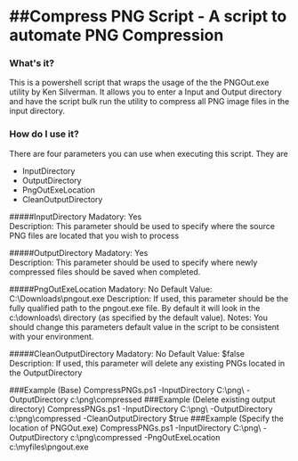 ##Compress PNG Script - A script to automate PNG Compression
=================

### What's it?

This is a powershell script that wraps the usage of the the PNGOut.exe utility by Ken Silverman. It allows you to enter a Input and Output directory and have the script bulk run the utility to compress all PNG image files in the input directory.

### How do I use it?
There are four parameters you can use when executing this script. They are

* InputDirectory
* OutputDirectory
* PngOutExeLocation
* CleanOutputDirectory


#####InputDirectory 
Madatory: Yes  
Description: This parameter should be used to specify where the source PNG files are located that you wish to process

#####OutputDirectory 
Madatory: Yes  
Description: This parameter should be used to specify where newly compressed files should be saved when completed.

#####PngOutExeLocation 
Madatory: No
Default Value: C:\Downloads\pngout.exe
Description: If used, this parameter should be the fully qualified path to the pngout.exe file. By default it will look in the c:\downloads\ directory (as specified by the default value).
Notes: You should change this parameters default value in the script to be consistent with your environment.

#####CleanOutputDirectory 
Madatory: No
Default Value: $false
Description: If used, this parameter will delete any existing PNGs located in the OutputDirectory


###Example (Base)
CompressPNGs.ps1  -InputDirectory C:\png\ -OutputDirectory c:\png\compressed
###Example (Delete existing output directory)
CompressPNGs.ps1  -InputDirectory C:\png\ -OutputDirectory c:\png\compressed -CleanOutputDirectory $true
###Example (Specify the location of PNGOut.exe)
CompressPNGs.ps1  -InputDirectory C:\png\ -OutputDirectory c:\png\compressed -PngOutExeLocation c:\myfiles\pngout.exe



````
